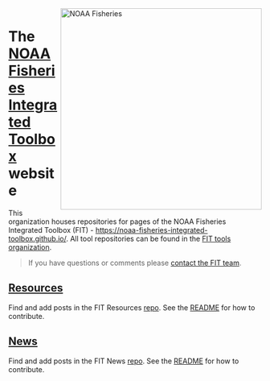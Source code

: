 <img align="right" src="https://raw.githubusercontent.com/nmfs-general-modeling-tools/nmfspalette/main/man/figures/noaa-fisheries-rgb-2line-horizontal-small.png" width="400" alt="NOAA Fisheries">  

# The [NOAA Fisheries Integrated Toolbox](https://noaa-fisheries-integrated-toolbox.github.io/) website 

This organization houses repositories for pages of the NOAA Fisheries Integrated Toolbox (FIT) - https://noaa-fisheries-integrated-toolbox.github.io/. All tool repositories can be found in the [FIT tools organization](https://github.com/nmfs-fish-tools). 

> If you have questions or comments please [contact the FIT team](https://noaa-fisheries-integrated-toolbox.github.io/resources/noaa%20fit/contact/). 

## [Resources](https://noaa-fisheries-integrated-toolbox.github.io/resources/) 

Find and add posts in the FIT Resources [repo](https://github.com/noaa-fisheries-integrated-toolbox/resources). See the [README](https://github.com/noaa-fisheries-integrated-toolbox/resources#readme) for how to contribute. 

## [News](https://noaa-fisheries-integrated-toolbox.github.io/news/)

Find and add posts in the FIT News [repo](https://github.com/noaa-fisheries-integrated-toolbox/news). See the [README](https://github.com/noaa-fisheries-integrated-toolbox/news#readme) for how to contribute. 


